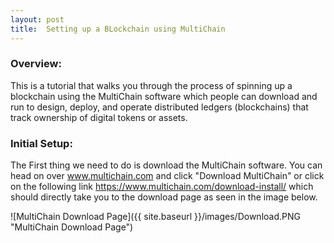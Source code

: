 ```yaml
---
layout: post
title:  Setting up a BLockchain using MultiChain
---
```


### Overview:
This is a tutorial that walks you through the process of spinning up a blockchain using the MultiChain software
which people can download and run to design, deploy, and operate distributed ledgers (blockchains) that track
ownership of digital tokens or assets.

### Initial Setup:
The First thing we need to do is download the MultiChain software.
You can head on over www.multichain.com and click "Download MultiChain" or 
click on the following link <https://www.multichain.com/download-install/>
which should directly take you to the download page as seen in the image below.

![MultiChain Download Page]({{ site.baseurl }}/images/Download.PNG "MultiChain Download Page")





